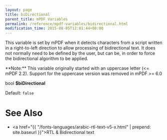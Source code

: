 ```yaml
---
layout: page
title: biDirectional
parent_title: mPDF Variables
permalink: /reference/mpdf-variables/bidirectional.html
modification_time: 2015-08-05T12:01:44+00:00
---
```


This variable is set by mPDF when it detects characters from a script written in a right-to-left direction to allow
processing of bidirectional text. It does not normally need to be defined by the user, but can be, in order to force
the bidirectional algorithm to be applied.

<div class="alert alert-info" role="alert" markdown="1">
  **Note:** This variable originally started with an uppercase
  letter (<= mPDF 2.2). Support for the uppercase version was removed in mPDF >= 6.0
</div>

bool **$biDirectional**

Default: `false`

# See Also

- <a href="{{ "/fonts-languages/arabic-rtl-text-v5-x.html" | prepend: site.baseurl }}">RTL & Bidirectional text</a>
